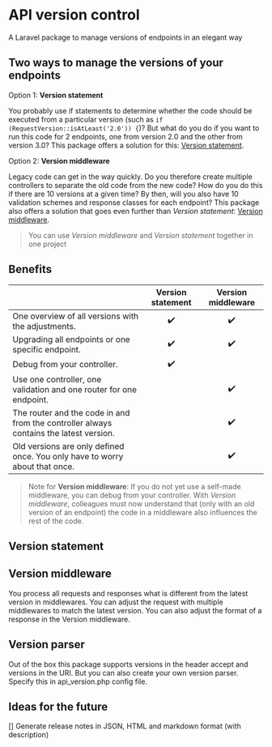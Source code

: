 # API version control
A Laravel package to manage versions of endpoints in an elegant way

## Two ways to manage the versions of your endpoints
Option 1: **Version statement**

You probably use if statements to determine whether the code should be executed from a particular version (such as `if (RequestVersion::isAtLeast('2.0')) {`)? But what do you do if you want to run this code for 2 endpoints, one from version 2.0 and the other from version 3.0? This package offers a solution for this: [Version statement](version_statement).

Option 2: **Version middleware**

 Legacy code can get in the way quickly. Do you therefore create multiple controllers to separate the old code from the new code? How do you do this if there are 10 versions at a given time? By then, will you also have 10 validation schemes and response classes for each endpoint? This package also offers a solution that goes even further than *Version statement*: [Version middleware](version_middleware).
> You can use *Version middleware* and *Version statement* together in one project

## Benefits

|    | Version statement   |      Version middleware      |
|----|:----------:|:-------------:|
| One overview of all versions with the adjustments. | ✔️ | ✔️ |
| Upgrading all endpoints or one specific endpoint. | ✔️ | ✔️ |
|  Debug from your controller. | ✔️ | ️ |
| Use one controller, one validation and one router for one endpoint. |  | ✔️ |
| The router and the code in and from the controller always contains the latest version. | | ✔️ |
| Old versions are only defined once. You only have to worry about that once. | | ✔️ |
> Note for **Version middleware**: If you do not yet use a self-made middleware, you can debug from your controller. With *Version middleware*, colleagues must now understand that (only with an old version of an endpoint) the code in a middleware also influences the rest of the code.

## Version statement



## Version middleware
You process all requests and responses what is different from the latest version in middlewares. You can adjust the request with multiple middlewares to match the latest version. You can also adjust the format of a response in the Version middleware.

## Version parser
Out of the box this package supports versions in the header accept and versions in the URI. But you can also create your own version parser. Specify this in api_version.php config file.

## Ideas for the future
[] Generate release notes in JSON, HTML and markdown format (with description)